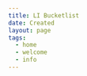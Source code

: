 ```yaml
---
title: LI Bucketlist
date: Created
layout: page
tags:
  - home
  - welcome
  - info
---
```


<div class="row">
  <div class="main-content col-lg-9">
    <header class="mb-4">
      <h4 class="text-secondary mt-2 mb-0"></h4> 
    </header>
    <div class="row">
      <div class="col">
        <p></p>
      </div>
    </div>
  </div>
  <sidebar class="col-12 col-lg-3">
    <header class="mb-4">
      <h4 class="text-secondary mt-2 mb-0"></h4>
    </header>
    <article class="row mb-5">
      <div class="col">
        <p class="sidebar"></p>
      </div>
    </article>
  </sidebar>


</div>